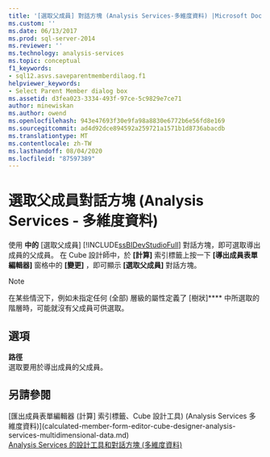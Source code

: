 ```yaml
---
title: '[選取父成員] 對話方塊 (Analysis Services-多維度資料) |Microsoft Docs'
ms.custom: ''
ms.date: 06/13/2017
ms.prod: sql-server-2014
ms.reviewer: ''
ms.technology: analysis-services
ms.topic: conceptual
f1_keywords:
- sql12.asvs.saveparentmemberdilaog.f1
helpviewer_keywords:
- Select Parent Member dialog box
ms.assetid: d3fea023-3334-493f-97ce-5c9829e7ce71
author: minewiskan
ms.author: owend
ms.openlocfilehash: 943e47693f30e9fa98a8830e6772b6e56fd8e169
ms.sourcegitcommit: ad4d92dce894592a259721a1571b1d8736abacdb
ms.translationtype: MT
ms.contentlocale: zh-TW
ms.lasthandoff: 08/04/2020
ms.locfileid: "87597389"
---
```

# <a name="select-parent-member-dialog-box-analysis-services---multidimensional-data"></a>選取父成員對話方塊 (Analysis Services - 多維度資料)
  使用 **中的** [選取父成員] [!INCLUDE[ssBIDevStudioFull](../includes/ssbidevstudiofull-md.md)] 對話方塊，即可選取導出成員的父成員。 在 Cube 設計師中，於 **[計算]** 索引標籤上按一下 **[導出成員表單編輯器]** 窗格中的 **[變更]** ，即可顯示 **[選取父成員]** 對話方塊。  
  
> [!NOTE]  
>  在某些情況下，例如未指定任何 (全部) 層級的屬性定義了 [樹狀]**** 中所選取的階層時，可能就沒有父成員可供選取。  
  
## <a name="options"></a>選項  
 **路徑**  
 選取要用於導出成員的父成員。  
  
## <a name="see-also"></a>另請參閱  
 [匯出成員表單編輯器 &#40;計算] 索引標籤、Cube 設計工具&#41; &#40;Analysis Services 多維度資料&#41;](calculated-member-form-editor-cube-designer-analysis-services-multidimensional-data.md)   
 [Analysis Services 的設計工具和對話方塊 &#40;多維度資料&#41;](analysis-services-designers-and-dialog-boxes-multidimensional-data.md)  
  
  
